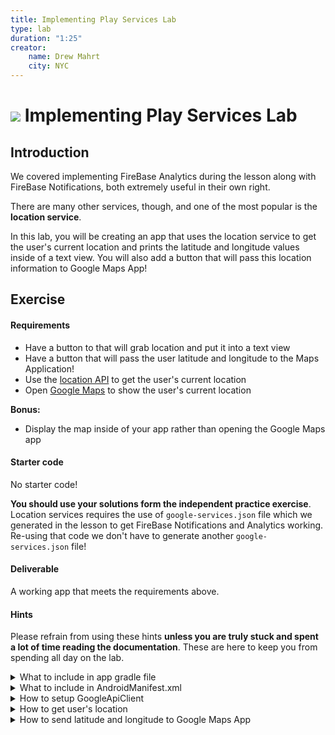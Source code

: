 ```yaml
---
title: Implementing Play Services Lab
type: lab
duration: "1:25"
creator:
    name: Drew Mahrt
    city: NYC
---
```

# ![](https://ga-dash.s3.amazonaws.com/production/assets/logo-9f88ae6c9c3871690e33280fcf557f33.png) Implementing Play Services Lab

## Introduction


We covered implementing FireBase Analytics during the lesson along with FireBase Notifications, both extremely useful in their own right.

There are many other services, though, and one of the most popular is the **location service**.

In this lab, you will be creating an app that uses the location service to get the user's current location and prints the latitude and longitude values inside of a text view. You will also add a button that will pass this location information to Google Maps App!

## Exercise

#### Requirements

- Have a button to that will grab location and put it into a text view
- Have a button that will pass the user latitude and longitude to the Maps Application!
- Use the [location API](http://developer.android.com/training/location/retrieve-current.html) to get the user's current location
- Open [Google Maps](https://developers.google.com/maps/documentation/android-api/intents) to show the user's current location

**Bonus:**
- Display the map inside of your app rather than opening the Google Maps app

#### Starter code

No starter code!

**You should use your solutions form the independent practice exercise**. Location services requires the use of `google-services.json` file which we generated in the lesson to get FireBase Notifications and Analytics working. Re-using that code we don't have to generate another `google-services.json` file!

#### Deliverable

A working app that meets the requirements above.


#### Hints 

Please refrain from using these hints **unless you are truly stuck and spent a lot of time reading the documentation**.
These are here to keep you from spending all day on the lab.

<details>
  <summary>What to include in app gradle file</summary>
```
compile 'com.google.android.gms:play-services-location:9.2.1'
```
</details>

<details>
  <summary>What to include in AndroidManifest.xml</summary>
```xml
<uses-permission android:name="android.permission.ACCESS_COARSE_LOCATION"/>
<uses-permission android:name="android.permission.ACCESS_FINE_LOCATION"/>
```
</details>

<details>
  <summary>How to setup GoogleApiClient</summary>
```java
GoogleApiClient googleApiClient = new GoogleApiClient.Builder(this) // this is the AppCompatActivity context
            .enableAutoManage(this /* AppCompatActivity contenxt instance */,
            this /* Must implement OnConnectionFailedListener */)
            .addApi(LocationServices.API) // Access LocationServices API!
            .build();
```
</details>

<details>
  <summary>How to get user's location</summary>
```java

/**
 * This assumes you have a Location lastLocation global variable in the activity.
 */
private void saveLocation(){
        // Request location permission if we don't have it. Remember you have to override onRequestPermissionResult() as well
        if (ActivityCompat.checkSelfPermission(this, android.Manifest.permission.ACCESS_FINE_LOCATION) != PackageManager.PERMISSION_GRANTED && ActivityCompat.checkSelfPermission(this, android.Manifest.permission.ACCESS_COARSE_LOCATION) != PackageManager.PERMISSION_GRANTED) {
            ActivityCompat.requestPermissions(this,
                    new String[]{android.Manifest.permission.ACCESS_COARSE_LOCATION},
                    REQUEST_CODE_LOCATION);
            return;
        }

        // We have location permission, lets grab the current location and save it
        lastLocation = LocationServices.FusedLocationApi.getLastLocation(mGoogleApiClient);
    }
```
</details>


<details>
  <summary>How to handle location permission results</summary>
```java
@Override
    public void onRequestPermissionsResult(int requestCode, String[] permissions, int[] grantResults) {
        switch (requestCode){
            case REQUEST_CODE_LOCATION:
                if (grantResults.length > 0
                        && grantResults[0] == PackageManager.PERMISSION_GRANTED) {
                    // permission was granted, yay! Do the
                    // location-related task you need to do.
                    saveLocation(); // save location in variable
                    printLocation(); // print the location
                } else {
                    // permission denied, boo! Disable the
                    // functionality that depends on this permission.
                }
                break;
            default:
                break;
        }
    }
```
</details>

<details>
  <summary>How to send latitude and longitude to Google Maps App</summary>
```java
private void openMaps(){
        if (lastLocation == null){
            // We don't have location so ask the user to get it first
            Toast.makeText(this, "Please get location first!", Toast.LENGTH_SHORT).show();
            return;
        }
        // We have location, lets grab the latitude and longitude values
        double lat = lastLocation.getLatitude();
        double lon = lastLocation.getLongitude();

        // concatenate the lat and long variables in the required format. Refer to docs.
        Uri gmmIntentUri = Uri.parse("google.streetview:cbll=" + lat + "," + lon +"\"");

        // Create an Intent from gmmIntentUri. Set the action to ACTION_VIEW
        Intent mapIntent = new Intent(Intent.ACTION_VIEW, gmmIntentUri);
        
        // Make the Intent explicit by setting the Google Maps package
        mapIntent.setPackage("com.google.android.apps.maps");

        // Attempt to start an activity that can handle the Intent
        startActivity(mapIntent);
    }
```
</details>

## Additional Resources

- [Using the locations service](http://developer.android.com/training/location/retrieve-current.html)
- [Requesting Permissions](http://developer.android.com/training/permissions/requesting.html)
- [Google Maps Intent](https://developers.google.com/maps/documentation/android-api/intents)
